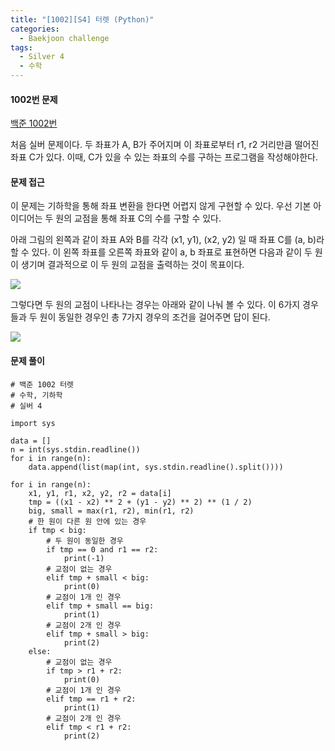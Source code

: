 ```yaml
---
title: "[1002][S4] 터렛 (Python)"
categories:
  - Baekjoon challenge
tags:
  - Silver 4
  - 수학
---
```


#### 1002번 문제

[백준 1002번](https://www.acmicpc.net/problem/1002)

처음 실버 문제이다. 
두 좌표가 A, B가 주어지며 이 좌표로부터 r1, r2 거리만큼 떨어진 좌표 C가 있다.
이때, C가 있을 수 있는 좌표의 수를 구하는 프로그램을 작성해야한다. 

#### 문제 접근

이 문제는 기하학을 통해 좌표 변환을 한다면 어렵지 않게 구현할 수 있다. 
우선 기본 아이디어는 두 원의 교점을 통해 좌표 C의 수를 구할 수 있다.

아래 그림의 왼쪽과 같이 좌표 A와 B를 각각 (x1, y1), (x2, y2) 일 때 좌표 C를 (a, b)라 할 수 있다.
이 왼쪽 좌표를 오른쪽 좌표와 같이 a, b 좌표로 표현하면 다음과 같이 두 원이 생기며 
결과적으로 이 두 원의 교점을 출력하는 것이 목표이다.


![](C:\Users\JIHAK\Desktop\github\Jihackstory.github.io\assets\images\BJ_1002_1.jpg)



그렇다면 두 원의 교점이 나타나는 경우는 아래와 같이 나눠 볼 수 있다. 이 6가지 경우들과 두 원이 동일한 경우인 총 7가지 경우의 조건을 걸어주면 답이 된다.



![](C:\Users\JIHAK\Desktop\github\Jihackstory.github.io\assets\images\BJ_1002_2.jpg)




#### 문제 풀이
```
# 백준 1002 터렛
# 수학, 기하학
# 실버 4

import sys

data = []
n = int(sys.stdin.readline())
for i in range(n):
    data.append(list(map(int, sys.stdin.readline().split())))

for i in range(n):
    x1, y1, r1, x2, y2, r2 = data[i]
    tmp = ((x1 - x2) ** 2 + (y1 - y2) ** 2) ** (1 / 2)
    big, small = max(r1, r2), min(r1, r2)
    # 한 원이 다른 원 안에 있는 경우
    if tmp < big:
    	# 두 원이 동일한 경우
        if tmp == 0 and r1 == r2:
            print(-1)
        # 교점이 없는 경우
        elif tmp + small < big:
            print(0)
        # 교점이 1개 인 경우
        elif tmp + small == big:
            print(1)
        # 교점이 2개 인 경우
        elif tmp + small > big:
            print(2)
    else:
	    # 교점이 없는 경우
        if tmp > r1 + r2:
            print(0)
        # 교점이 1개 인 경우
        elif tmp == r1 + r2:
            print(1)
        # 교점이 2개 인 경우
        elif tmp < r1 + r2:
            print(2)

```

